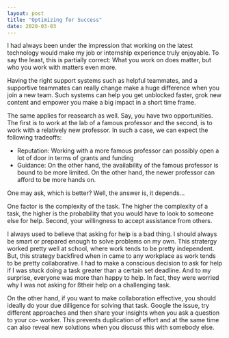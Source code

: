 ```yaml
---
layout: post
title: "Optimizing for Success"
date: 2020-03-03
---
```


I had always been under the impression that working on the latest technology would make my job or 
internship experience truly enjoyable. To say the least, this is partially correct: What you work
on does matter, but who you work with matters even more.

Having the right support systems such as helpful teammates, and a supportive teammates can really change
make a huge difference when you join a new team. Such systems can help you get unblocked faster, grok new
content and empower you make a big impact in a short time frame.

The same applies for reasearch as well. Say, you have two opportunities. The first is to work at the lab of a 
famous professor and the second, is to work with a relatively new professor. In such a case, we can expect the
following tradeoffs:
- Reputation: Working with a more famous professor can possibly open a lot of door in terms of grants and funding
- Guidance: On the other hand, the availability of the famous professor is bound to be more limited. On the other
hand, the newer professor can afford to be more hands on.

One may ask, which is better? Well, the answer is, it depends...

One factor is the complexity of the task. The higher the complexity of a task, the higher is the probability that 
you would have to look to someone else for help. Second, your willingness to accept assistance from others.

I always used to believe that asking for help is a bad thing. I should always be smart or prepared enough to solve 
problems on my own. This stratergy worked pretty well at school, where work tends to be pretty independent. But, 
this strategy backfired when in came to any workplace as work tends to be pretty collaborative. I had to make a 
conscious decision to ask for help if I was stuck doing a task greater than a certain set deadline. 
And to my surprise, everyone was more than happy to help. In fact, they were worried why I was not asking for 
ßtheir help on a challenging task.

On the other hand, if you want to make collaboration effective, you should ideally do your due dilligence for solving
that task. Google the issue, try different approaches and then share your insights when you ask a question to your co-
worker. This prevents duplication of effort and at the same time can also reveal new solutions when you discuss this with
somebody else. 